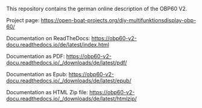 This repository contains the german online description of the OBP60 V2.

Project page: https://open-boat-projects.org/diy-multifunktionsdisplay-obp-60/

Documentation on ReadTheDocs: https://obp60-v2-docu.readthedocs.io/de/latest/index.html

Documentation as PDF: https://obp60-v2-docu.readthedocs.io/_/downloads/de/latest/pdf/

Documentation as Epub: https://obp60-v2-docu.readthedocs.io/_/downloads/de/latest/epub/

Documentation as HTML Zip file: https://obp60-v2-docu.readthedocs.io/_/downloads/de/latest/htmlzip/
